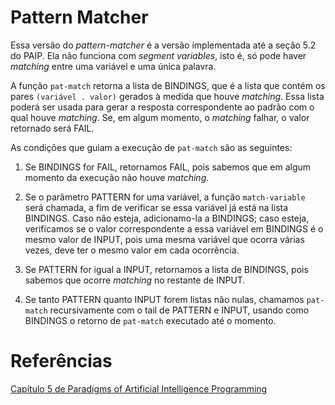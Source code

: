 # Pattern Matcher
Essa versão do *pattern-matcher* é a versão implementada até a seção 5.2 do PAIP. Ela não funciona com *segment variables*, isto é, só pode haver *matching* entre uma variável e uma única palavra.

A função `pat-match` retorna a lista de BINDINGS, que é a lista que contém os pares `(variável . valor)` gerados à medida que houve *matching*. Essa lista poderá ser usada para gerar a resposta correspondente ao padrão com o qual houve *matching*. Se, em algum momento, o *matching* falhar, o valor retornado será FAIL.

As condições que guiam a execução de `pat-match` são as seguintes:

1. Se BINDINGS for FAIL, retornamos FAIL, pois sabemos que em algum momento da execução não houve *matching*.

2. Se o parâmetro PATTERN for uma variável, a função `match-variable` será chamada, a fim de verificar se essa variável já está na lista BINDINGS. Caso não esteja, adicionamo-la a BINDINGS; caso esteja, verificamos se o valor correspondente a essa variável em BINDINGS é o mesmo valor de INPUT, pois uma mesma variável que ocorra várias vezes, deve ter o mesmo valor em cada ocorrência.

3. Se PATTERN for igual a INPUT, retornamos a lista de BINDINGS, pois sabemos que ocorre *matching* no restante de INPUT.

4. Se tanto PATTERN quanto INPUT forem listas não nulas, chamamos `pat-match` recursivamente com o tail de PATTERN e INPUT, usando como BINDINGS o retorno de `pat-match` executado até o momento.

# Referências
[Capítulo 5 de Paradigms of Artificial Intelligence Programming](https://github.com/norvig/paip-lisp/blob/main/docs/chapter5.md)
